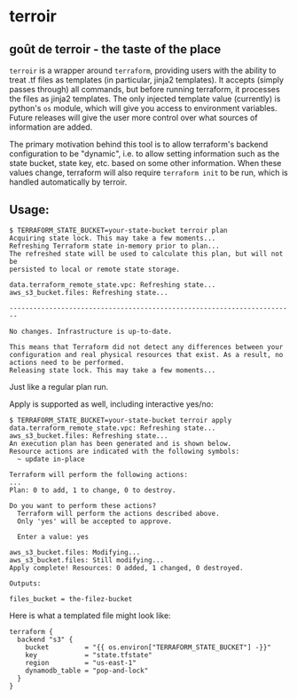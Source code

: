 terroir
=======

goût de terroir - the taste of the place
----------------------------------------

`terroir` is a wrapper around `terraform`, providing users with the ability to
treat .tf files as templates (in particular, jinja2 templates). It accepts
(simply passes through) all commands, but before running terraform, it
processes the files as jinja2 templates. The only injected template value
(currently) is python's `os` module, which will give you access to environment
variables. Future releases will give the user more control over what sources of
information are added.

The primary motivation behind this tool is to allow terraform's backend
configuration to be "dynamic", i.e. to allow setting information such as the
state bucket, state key, etc. based on some other information. When these
values change, terraform will also require `terraform init` to be run, which is
handled automatically by terroir.

Usage:
------

```!sh
$ TERRAFORM_STATE_BUCKET=your-state-bucket terroir plan
Acquiring state lock. This may take a few moments...
Refreshing Terraform state in-memory prior to plan...
The refreshed state will be used to calculate this plan, but will not be
persisted to local or remote state storage.

data.terraform_remote_state.vpc: Refreshing state...
aws_s3_bucket.files: Refreshing state...

------------------------------------------------------------------------

No changes. Infrastructure is up-to-date.

This means that Terraform did not detect any differences between your
configuration and real physical resources that exist. As a result, no
actions need to be performed.
Releasing state lock. This may take a few moments...
```

Just like a regular plan run.

Apply is supported as well, including interactive yes/no:
```!sh
$ TERRAFORM_STATE_BUCKET=your-state-bucket terroir apply
data.terraform_remote_state.vpc: Refreshing state...
aws_s3_bucket.files: Refreshing state...
An execution plan has been generated and is shown below.
Resource actions are indicated with the following symbols:
  ~ update in-place

Terraform will perform the following actions:
...
Plan: 0 to add, 1 to change, 0 to destroy.

Do you want to perform these actions?
  Terraform will perform the actions described above.
  Only 'yes' will be accepted to approve.

  Enter a value: yes

aws_s3_bucket.files: Modifying...
aws_s3_bucket.files: Still modifying...
Apply complete! Resources: 0 added, 1 changed, 0 destroyed.

Outputs:

files_bucket = the-filez-bucket
```

Here is what a templated file might look like:
```!tf
terraform {
  backend "s3" {
    bucket         = "{{ os.environ["TERRAFORM_STATE_BUCKET"] -}}"
    key            = "state.tfstate"
    region         = "us-east-1"
    dynamodb_table = "pop-and-lock"
  }
}
```
